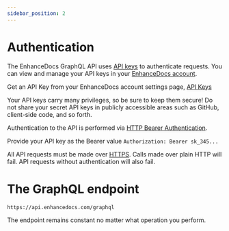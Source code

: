 ```yaml
---
sidebar_position: 2
---
```


# Authentication

The EnhanceDocs GraphQL API uses [API keys](../../security/api-keys.md) to authenticate requests. You can view and manage your API keys in your [EnhanceDocs account](https://app.enhancedocs.com/settings/api-keys).

Get an API Key from your EnhanceDocs account settings page, [API Keys](https://app.enhancedocs.com/settings/api-keys)

Your API keys carry many privileges, so be sure to keep them secure! Do not share your secret API keys in publicly accessible areas such as GitHub, client-side code, and so forth.

Authentication to the API is performed via [HTTP Bearer Authentication](https://swagger.io/docs/specification/authentication/bearer-authentication/).

Provide your API key as the Bearer value `Authorization: Bearer sk_345...`

All API requests must be made over [HTTPS](https://en.wikipedia.org/wiki/HTTPS). Calls made over plain HTTP will fail. API requests without authentication will also fail.

# The GraphQL endpoint

`https://api.enhancedocs.com/graphql`

The endpoint remains constant no matter what operation you perform.
